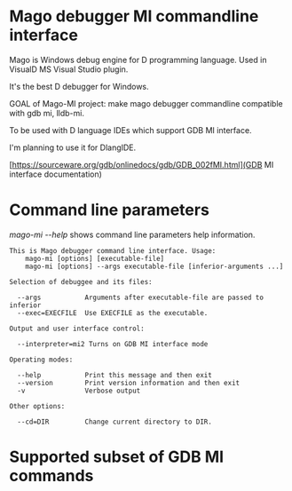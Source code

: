 Mago debugger MI commandline interface
======================================

Mago is Windows debug engine for D programming language. Used in VisualD MS Visual Studio plugin.

It's the best D debugger for Windows.

GOAL of Mago-MI project: make mago debugger commandline compatible with gdb mi, lldb-mi.

To be used with D language IDEs which support GDB MI interface.

I'm planning to use it for DlangIDE.


[https://sourceware.org/gdb/onlinedocs/gdb/GDB_002fMI.html](GDB MI interface documentation)


Command line parameters
=======================
*mago-mi --help* shows command line parameters help information.



	This is Mago debugger command line interface. Usage:
	    mago-mi [options] [executable-file]
	    mago-mi [options] --args executable-file [inferior-arguments ...]
	
	Selection of debuggee and its files:
	
	  --args           Arguments after executable-file are passed to inferior
	  --exec=EXECFILE  Use EXECFILE as the executable.
	
	Output and user interface control:
	
	  --interpreter=mi2 Turns on GDB MI interface mode
	
	Operating modes:
	
	  --help           Print this message and then exit
	  --version        Print version information and then exit
	  -v               Verbose output
	
	Other options:
	
	  --cd=DIR         Change current directory to DIR.



Supported subset of GDB MI commands
===================================

